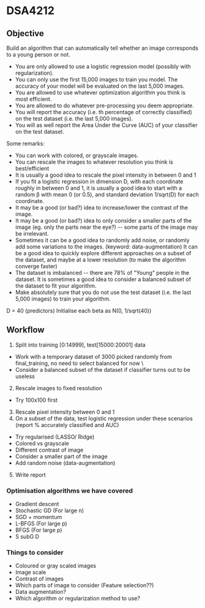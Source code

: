 # DSA4212

## Objective
Build an algorithm that can automatically tell whether an image corresponds to a young person or not.
* You are only allowed to use a logistic regression model (possibly with regularization).
* You can only use the first 15,000 images to train you model. The accuracy of your model will be evaluated on the last 5,000 images.
* You are allowed to use whatever optimization algorithm you think is most efficient.
* You are allowed to do whatever pre-processing you deem appropriate.
* You will report the accuracy (i.e. th percentage of correctly classified) on the test dataset (i.e. the last 5,000 images).
* You will as well report the Area Under the Curve (AUC) of your classifier on the test dataset.

Some remarks:
* You can work with colored, or grayscale images.
* You can rescale the images to whatever resolution you think is best/efficient
* It is usually a good idea to rescale the pixel intensity in between 0 and 1
* If you fit a logistic regression in dimension D, with each coordinate roughly in between 0 and 1, it is usually a good idea to start with a random β with mean 0 (or 0.5), and standard deviation 1/sqrt(D) for each coordinate.
* It may be a good (or bad?) idea to increase/lower the contrast of the image.
* It may be a good (or bad?) idea to only consider a smaller parts of the image (eg. only the parts near the eye?) -- some parts of the image may be irrelevant.
* Sometimes it can be a good idea to randomly add noise, or randomly add some variations to the images. (keyword: data-augmentation)
It can be a good idea to quickly explore different approaches on a subset of the dataset, and maybe at a lower resolution (to make the algorithm converge faster)
* The dataset is imbalanced -- there are 78% of "Young" people in the dataset. It is sometimes a good idea to consider a balanced subset of the dataset to fit your algorithm.
* Make absolutely sure that you do not use the test dataset (i.e. the last 5,000 images) to train your algorithm.

D = 40 (predictors)
Initialise each beta as N(0, 1/sqrt(40))

## Workflow
1. Split into training [0:14999], test[15000:20001] data 
  - Work with a temporary dataset of 3000 picked randomly from final_training, no need to select balanced for now \\
  - Consider a balanced subset of the dataset if classifier turns out to be useless

2. Rescale images to fixed resolution
  - Try 100x100 first

3. Rescale pixel intensity between 0 and 1
4. On a subset of the data, test logistic regression under these scenarios (report % accurately classified and AUC)
  - Try regularised (LASSO/ Ridge)
  - Colored vs grayscale
  - Different contrast of image
  - Consider a smaller part of the image
  - Add random noise (data-augmentation)

5. Write report

### Optimisation algorithms we have covered
* Gradient descent
* Stochastic GD (For large n)
* SGD + momentum
* L-BFGS (For large p)
* BFGS (For large p)
* S subG D

### Things to consider
* Coloured or gray scaled images
* Image scale
* Contrast of images
* Which parts of image to consider (Feature selection??)
* Data augmentation?
* Which algorithm or regularization method to use?
